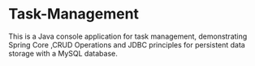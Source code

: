 # Task-Management
This is a Java console application for task management, demonstrating Spring Core ,CRUD Operations and JDBC principles for persistent data storage with a MySQL database.
